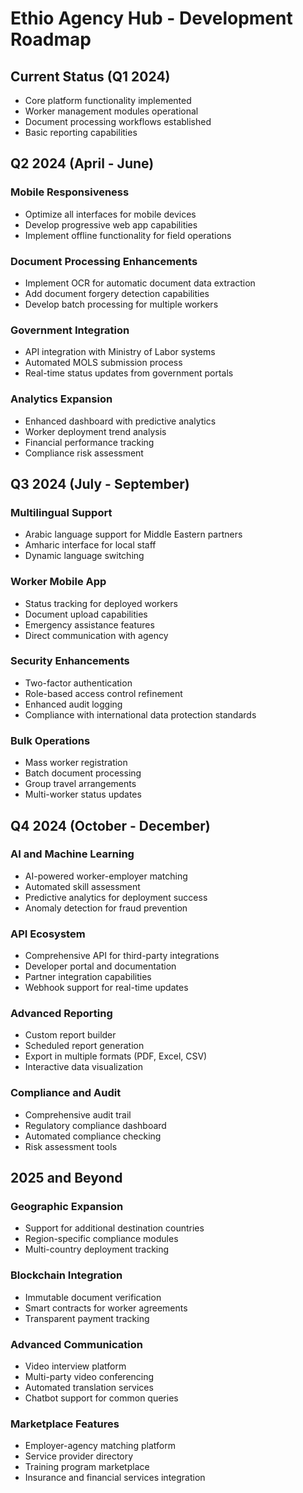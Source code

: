 # Ethio Agency Hub - Development Roadmap

## Current Status (Q1 2024)
- Core platform functionality implemented
- Worker management modules operational
- Document processing workflows established
- Basic reporting capabilities

## Q2 2024 (April - June)

### Mobile Responsiveness
- Optimize all interfaces for mobile devices
- Develop progressive web app capabilities
- Implement offline functionality for field operations

### Document Processing Enhancements
- Implement OCR for automatic document data extraction
- Add document forgery detection capabilities
- Develop batch processing for multiple workers

### Government Integration
- API integration with Ministry of Labor systems
- Automated MOLS submission process
- Real-time status updates from government portals

### Analytics Expansion
- Enhanced dashboard with predictive analytics
- Worker deployment trend analysis
- Financial performance tracking
- Compliance risk assessment

## Q3 2024 (July - September)

### Multilingual Support
- Arabic language support for Middle Eastern partners
- Amharic interface for local staff
- Dynamic language switching

### Worker Mobile App
- Status tracking for deployed workers
- Document upload capabilities
- Emergency assistance features
- Direct communication with agency

### Security Enhancements
- Two-factor authentication
- Role-based access control refinement
- Enhanced audit logging
- Compliance with international data protection standards

### Bulk Operations
- Mass worker registration
- Batch document processing
- Group travel arrangements
- Multi-worker status updates

## Q4 2024 (October - December)

### AI and Machine Learning
- AI-powered worker-employer matching
- Automated skill assessment
- Predictive analytics for deployment success
- Anomaly detection for fraud prevention

### API Ecosystem
- Comprehensive API for third-party integrations
- Developer portal and documentation
- Partner integration capabilities
- Webhook support for real-time updates

### Advanced Reporting
- Custom report builder
- Scheduled report generation
- Export in multiple formats (PDF, Excel, CSV)
- Interactive data visualization

### Compliance and Audit
- Comprehensive audit trail
- Regulatory compliance dashboard
- Automated compliance checking
- Risk assessment tools

## 2025 and Beyond

### Geographic Expansion
- Support for additional destination countries
- Region-specific compliance modules
- Multi-country deployment tracking

### Blockchain Integration
- Immutable document verification
- Smart contracts for worker agreements
- Transparent payment tracking

### Advanced Communication
- Video interview platform
- Multi-party video conferencing
- Automated translation services
- Chatbot support for common queries

### Marketplace Features
- Employer-agency matching platform
- Service provider directory
- Training program marketplace
- Insurance and financial services integration